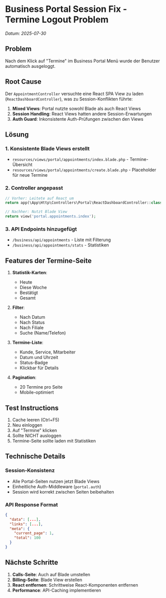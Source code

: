 # Business Portal Session Fix - Termine Logout Problem
*Datum: 2025-07-30*

## Problem
Nach dem Klick auf "Termine" im Business Portal Menü wurde der Benutzer automatisch ausgeloggt.

## Root Cause
Der `AppointmentController` versuchte eine React SPA View zu laden (`ReactDashboardController`), was zu Session-Konflikten führte:

1. **Mixed Views**: Portal nutzte sowohl Blade als auch React Views
2. **Session Handling**: React Views hatten andere Session-Erwartungen
3. **Auth Guard**: Inkonsistente Auth-Prüfungen zwischen den Views

## Lösung

### 1. Konsistente Blade Views erstellt
- `resources/views/portal/appointments/index.blade.php` - Termine-Übersicht
- `resources/views/portal/appointments/create.blade.php` - Placeholder für neue Termine

### 2. Controller angepasst
```php
// Vorher: Leitete auf React um
return app(\App\Http\Controllers\Portal\ReactDashboardController::class)->index();

// Nachher: Nutzt Blade View
return view('portal.appointments.index');
```

### 3. API Endpoints hinzugefügt
- `/business/api/appointments` - Liste mit Filterung
- `/business/api/appointments/stats` - Statistiken

## Features der Termine-Seite

1. **Statistik-Karten**:
   - Heute
   - Diese Woche
   - Bestätigt
   - Gesamt

2. **Filter**:
   - Nach Datum
   - Nach Status
   - Nach Filiale
   - Suche (Name/Telefon)

3. **Termine-Liste**:
   - Kunde, Service, Mitarbeiter
   - Datum und Uhrzeit
   - Status-Badge
   - Klickbar für Details

4. **Pagination**:
   - 20 Termine pro Seite
   - Mobile-optimiert

## Test Instructions

1. Cache leeren (Ctrl+F5)
2. Neu einloggen
3. Auf "Termine" klicken
4. Sollte NICHT ausloggen
5. Termine-Seite sollte laden mit Statistiken

## Technische Details

### Session-Konsistenz
- Alle Portal-Seiten nutzen jetzt Blade Views
- Einheitliche Auth-Middleware (`portal.auth`)
- Session wird korrekt zwischen Seiten beibehalten

### API Response Format
```json
{
  "data": [...],
  "links": [...],
  "meta": {
    "current_page": 1,
    "total": 100
  }
}
```

## Nächste Schritte

1. **Calls-Seite**: Auch auf Blade umstellen
2. **Billing-Seite**: Blade View erstellen
3. **React entfernen**: Schrittweise React-Komponenten entfernen
4. **Performance**: API-Caching implementieren